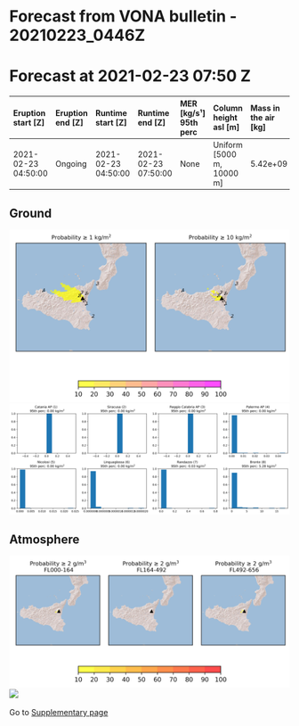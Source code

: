 
Forecast from VONA bulletin - 20210223_0446Z
============================================

# Forecast at 2021-02-23 07:50 Z
  

|Eruption start [Z]|Eruption end [Z]|Runtime start [Z]|Runtime end [Z]|MER [kg/s¹] 95th perc|Column height asl [m]|Mass in the air [kg]|Mass on the grd [kg] 95th perc|
| :--- | :--- | :--- | :--- | :--- | :--- | :--- | :--- |
|2021-02-23 04:50:00|Ongoing|2021-02-23 04:50:00|2021-02-23 07:50:00|None|Uniform [5000 m, 10000 m]|5.42e+09|4.46e+09|
  

## Ground
  
![](./probability_grd_2021_02_23_0750_scenario_1.png)  
![](./load_hist_2021_02_23_0750_scenario_1.png)
## Atmosphere
  
![](./probability_air_2021_02_23_0750_scenario_1_conclev_2.png)  
![](https://media.giphy.com/media/vFKqnCdLPNOKc/giphy.gif)

Go to [Supplementary page](VONA_20210223_0446Z_supp.md)
